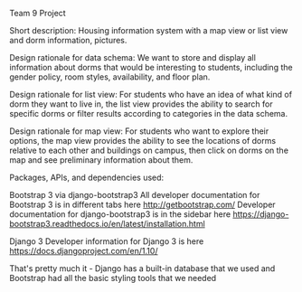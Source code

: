 Team 9 Project

Short description: Housing information system with a map view or list view and dorm information, pictures.

Design rationale for data schema: We want to store and display all information about dorms that would be
interesting to students, including the gender policy, room styles, availability, and floor plan.

Design rationale for list view: For students who have an idea of what kind of dorm they want to live in, 
the list view provides the ability to search for specific dorms or filter results according to categories
in the data schema. 

Design rationale for map view: For students who want to explore their options, the map view provides the
ability to see the locations of dorms relative to each other and buildings on campus, then click on dorms
on the map and see preliminary information about them.

Packages, APIs, and dependencies used:

Bootstrap 3 via django-bootstrap3
	All developer documentation for Bootstrap 3 is in different tabs here http://getbootstrap.com/
	Developer documentation for django-bootstrap3 is in the sidebar here 
	https://django-bootstrap3.readthedocs.io/en/latest/installation.html

Django 3
	Developer information for Django 3 is here https://docs.djangoproject.com/en/1.10/


That's pretty much it - Django has a built-in database that we used and Bootstrap had all the basic styling tools that we needed
